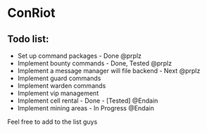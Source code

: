 ConRiot
=======

Todo list:
----------------
- Set up command packages - Done @prplz
- Implement bounty commands - Done, Tested @prplz
- Implement a message manager will file backend - Next @prplz
- Implement guard commands
- Implement warden commands
- Implement vip management
- Implement cell rental - Done - [Tested] @Endain
- Implement mining areas - In Progress @Endain

Feel free to add to the list guys
